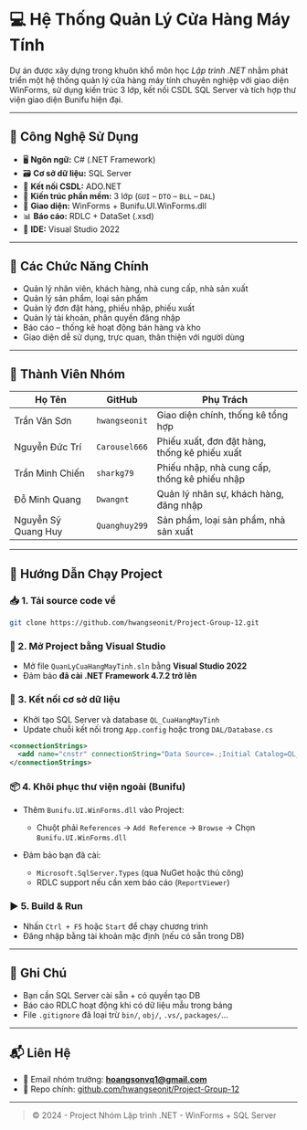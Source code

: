 # 💻 Hệ Thống Quản Lý Cửa Hàng Máy Tính

Dự án được xây dựng trong khuôn khổ môn học _Lập trình .NET_ nhằm phát triển một hệ thống quản lý cửa hàng máy tính chuyên nghiệp với giao diện WinForms, sử dụng kiến trúc 3 lớp, kết nối CSDL SQL Server và tích hợp thư viện giao diện Bunifu hiện đại.

---

## 🧰 Công Nghệ Sử Dụng

- 🖥️ **Ngôn ngữ:** C# (.NET Framework)
- 🗃️ **Cơ sở dữ liệu:** SQL Server
- 🔌 **Kết nối CSDL:** ADO.NET
- 🧱 **Kiến trúc phần mềm:** 3 lớp (`GUI` – `DTO` – `BLL` – `DAL`)
- 🎨 **Giao diện:** WinForms + Bunifu.UI.WinForms.dll
- 📊 **Báo cáo:** RDLC + DataSet (.xsd)
- 🔧 **IDE:** Visual Studio 2022

---

## 🎯 Các Chức Năng Chính

- Quản lý nhân viên, khách hàng, nhà cung cấp, nhà sản xuất
- Quản lý sản phẩm, loại sản phẩm
- Quản lý đơn đặt hàng, phiếu nhập, phiếu xuất
- Quản lý tài khoản, phân quyền đăng nhập
- Báo cáo – thống kê hoạt động bán hàng và kho
- Giao diện dễ sử dụng, trực quan, thân thiện với người dùng

---

## 👥 Thành Viên Nhóm

| Họ Tên              | GitHub        | Phụ Trách                                     |
| ------------------- | ------------- | --------------------------------------------- |
| Trần Văn Sơn        | `hwangseonit` | Giao diện chính, thống kê tổng hợp            |
| Nguyễn Đức Trí      | `Carousel666` | Phiếu xuất, đơn đặt hàng, thống kê phiếu xuất |
| Trần Minh Chiến     | `sharkg79`    | Phiếu nhập, nhà cung cấp, thống kê phiếu nhập |
| Đỗ Minh Quang       | `Dwangnt`     | Quản lý nhân sự, khách hàng, đăng nhập        |
| Nguyễn Sỹ Quang Huy | `Quanghuy299` | Sản phẩm, loại sản phẩm, nhà sản xuất         |

---

## 🚀 Hướng Dẫn Chạy Project

### 📥 1. Tải source code về

```bash
git clone https://github.com/hwangseonit/Project-Group-12.git
```

### 📂 2. Mở Project bằng Visual Studio

- Mở file `QuanLyCuaHangMayTinh.sln` bằng **Visual Studio 2022**
- Đảm bảo **đã cài .NET Framework 4.7.2 trở lên**

### 🔌 3. Kết nối cơ sở dữ liệu

- Khởi tạo SQL Server và database `QL_CuaHangMayTinh`
- Update chuỗi kết nối trong `App.config` hoặc trong `DAL/Database.cs`

```xml
<connectionStrings>
  <add name="cnstr" connectionString="Data Source=.;Initial Catalog=QL_CuaHangMayTinh;Integrated Security=True"/>
</connectionStrings>
```

### 📦 4. Khôi phục thư viện ngoài (Bunifu)

- Thêm `Bunifu.UI.WinForms.dll` vào Project:

  - Chuột phải `References` → `Add Reference` → `Browse` → Chọn `Bunifu.UI.WinForms.dll`

- Đảm bảo bạn đã cài:
  - `Microsoft.SqlServer.Types` (qua NuGet hoặc thủ công)
  - RDLC support nếu cần xem báo cáo (`ReportViewer`)

### ▶️ 5. Build & Run

- Nhấn `Ctrl + F5` hoặc `Start` để chạy chương trình
- Đăng nhập bằng tài khoản mặc định (nếu có sẵn trong DB)

---

## 📌 Ghi Chú

- Bạn cần SQL Server cài sẵn + có quyền tạo DB
- Báo cáo RDLC hoạt động khi có dữ liệu mẫu trong bảng
- File `.gitignore` đã loại trừ `bin/`, `obj/`, `.vs/`, `packages/`...

---

## 📬 Liên Hệ

- 📧 Email nhóm trưởng: **hoangsonvq1@gmail.com**
- 📍 Repo chính: [github.com/hwangseonit/Project-Group-12](https://github.com/hwangseonit/Project-Group-12)

---

> © 2024 - Project Nhóm Lập trình .NET - WinForms + SQL Server
